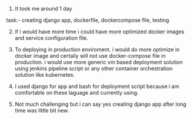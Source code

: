 1. It took me around 1 day

task:-
creating django app,
dockerfile,
dockercompose file,
testing

2. if i would have more time i could have more optimized docker images and service configuration file.

3. To deploying in production enviroment. i would do more optimize in docker image and certaily will not use docker-compose file in production. i would use more generic vm based deployment solution using jenkins pipeline script or any other container orchestration solution like kubernetes.

4. I used django for app and bash for deployment script because i am comfortable on these laguage and currently using.

5. Not much challenging but i can say yes creating django app after long time was little bit new.

